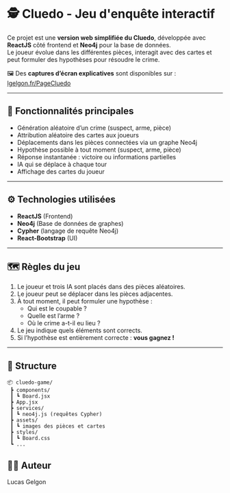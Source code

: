 # 🕵️ Cluedo - Jeu d'enquête interactif

Ce projet est une **version web simplifiée du Cluedo**, développée avec **ReactJS** côté frontend et **Neo4j** pour la base de données.  
Le joueur évolue dans les différentes pièces, interagit avec des cartes et peut formuler des hypothèses pour résoudre le crime.

🖼️ Des **captures d’écran explicatives** sont disponibles sur : [lgelgon.fr/PageCluedo](https://lgelgon.fr/PageCluedo)

---

## 🧩 Fonctionnalités principales

- Génération aléatoire d’un crime (suspect, arme, pièce)
- Attribution aléatoire des cartes aux joueurs
- Déplacements dans les pièces connectées via un graphe Neo4j
- Hypothèse possible à tout moment (suspect, arme, pièce)
- Réponse instantanée : victoire ou informations partielles
- IA qui se déplace à chaque tour
- Affichage des cartes du joueur

---

## ⚙️ Technologies utilisées

- **ReactJS** (Frontend)
- **Neo4j** (Base de données de graphes)
- **Cypher** (langage de requête Neo4j)
- **React-Bootstrap** (UI)

---

## 🗺️ Règles du jeu

1. Le joueur et trois IA sont placés dans des pièces aléatoires.
2. Le joueur peut se déplacer dans les pièces adjacentes.
3. À tout moment, il peut formuler une hypothèse :
   - Qui est le coupable ?
   - Quelle est l’arme ?
   - Où le crime a-t-il eu lieu ?
4. Le jeu indique quels éléments sont corrects.
5. Si l’hypothèse est entièrement correcte : **vous gagnez !**

---

## 📁 Structure 

```
📦 cluedo-game/
 ┣ components/
 ┃ ┗ Board.jsx
 ┣ App.jsx
 ┣ services/
 ┃ ┗ neo4j.js (requêtes Cypher)
 ┣ assets/
 ┃ ┗ images des pièces et cartes
 ┣ styles/
 ┃ ┗ Board.css
 ┗ ...
```

## 👨‍💻 Auteur

Lucas Gelgon  
